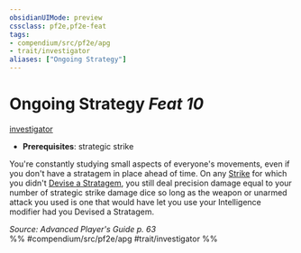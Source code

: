 ```yaml
---
obsidianUIMode: preview
cssclass: pf2e,pf2e-feat
tags:
- compendium/src/pf2e/apg
- trait/investigator
aliases: ["Ongoing Strategy"]
---
```

# Ongoing Strategy  *Feat 10*  
[investigator](../../rules/traits/investigator-apg.md)  

- **Prerequisites**: strategic strike

You're constantly studying small aspects of everyone's movements, even if you don't have a stratagem in place ahead of time. On any [Strike](../../rules/actions/strike.md) for which you didn't [Devise a Stratagem](../../rules/actions/devise-a-stratagem-apg.md), you still deal precision damage equal to your number of strategic strike damage dice so long as the weapon or unarmed attack you used is one that would have let you use your Intelligence modifier had you Devised a Stratagem.

*Source: Advanced Player's Guide p. 63*  
%% #compendium/src/pf2e/apg #trait/investigator %%